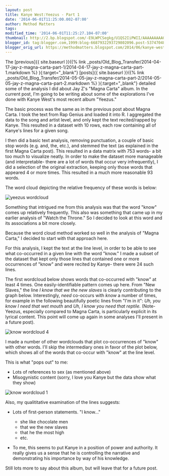 ```yaml
---
layout: post
title: Kanye West:Yeezus - Part 1
date: '2014-06-01T11:25:00.002-07:00'
author: Method Matters
tags: 
modified_time: '2014-06-01T11:25:27.104-07:00'
thumbnail: http://2.bp.blogspot.com/-E9LWPCSegkg/U1QS2IiPWII/AAAAAAAAAGA/cxIpLoCxceQ/s72-c/Kanye+Yeezus+Word+Cloud+bigger.png
blogger_id: tag:blogger.com,1999:blog-6687932293729802096.post-5374704893292331846
blogger_orig_url: https://methodmatters.blogspot.com/2014/06/kanye-westyeezus-part-1.html
---
```



The [previous]{{ site.baseurl }}({% link _posts/Old_Blog_Transfer/2014-04-17-jay-z-magna-carta-part-1/2014-04-17-jay-z-magna-carta-part-1.markdown %} ){:target="_blank"} [posts]{{ site.baseurl }}({% link _posts/Old_Blog_Transfer/2014-05-05-jay-z-magna-carta-part-2/2014-05-05-jay-z-magna-carta-part-2.markdown %} ){:target="_blank"} detailed some of the analysis I did about Jay Z's "Magna Carta" album. In the current post, I'm going to be writing about some of the explorations I've done with Kanye West's most recent album "Yeezus."  
  
The basic process was the same as in the previous post about Magna Carta. I took the text from Rap Genius and loaded it into R. I aggregated the data to the song and artist level, and only kept the text recited/rapped by Kanye. This resulted in a dataset with 10 rows, each row containing all of Kanye's lines for a given song.  
  
I then did a basic text analysis, removing punctuation, a couple of basic stop words (e.g. and, the, etc.), and stemmed the text (as explained in the first Magna Carta post). This resulted in a data matrix with 753 words- a bit too much to visualize neatly. In order to make the dataset more manageable (and interpretable- there are a lot of words that occur very infrequently), I did a selection of the original extraction, keeping only those words that appeared 4 or more times. This resulted in a much more reasonable 93 words.  
  
The word cloud depicting the relative frequency of these words is below:  
  
![yeezus wordcloud]({{site.baseurl}}/assets/img/old_blog_transfer/2014-06-01-kanye-westyeezus-part-1/Kanye_Yeezus_Word_Cloud_bigger.png) 
  
Something that intrigued me from this analysis was that the word "know" comes up relatively frequently. This also was something that came up in my earlier analysis of "Watch the Throne." So I decided to look at this word and its associations a bit more closely.  
  
Because the word cloud method worked so well in the analysis of "Magna Carta," I decided to start with that approach here.  
  
For this analysis, I kept the text at the line level, in order to be able to see what co-occurred in a given line with the word "know." I made a subset of the dataset that kept only those lines that contained one or more occurrences of "know" and were recited by Kanye- there were 24 such lines.   
  
The first wordcloud below shows words that co-occurred with "know" at least 4 times. One easily-identifiable pattern comes up here. From "New Slaves," the line *I know that we the new slaves* is clearly contributing to the graph below. Interestingly, *need* co-occurs with *know* a number of times, for example in the following beautifully poetic lines from "I'm in it": *Uh, you know I need that wet mouth* and *Uh, I know you need that reptile.* (Note- Yeezus, especially compared to Magna Carta, is particularly explicit in its lyrical content. This point will come up again in some analyses I'll present in a future post).  
  
![know wordcloud 4]({{site.baseurl}}/assets/img/old_blog_transfer/2014-06-01-kanye-westyeezus-part-1/Know_Wordcloud_4.png) 

I made a number of other wordclouds that plot co-occurrences of "know" with other words. I'll skip the intermediary ones in favor of the plot below, which shows all of the words that co-occur with "know" at the line level.  
  
This is what "pops out" to me:  
  
* Lots of references to sex (as mentioned above)
* Misogynistic content (sorry, I love you Kanye but the data show what they show) 
  
![know wordcloud 1]({{site.baseurl}}/assets/img/old_blog_transfer/2014-06-01-kanye-westyeezus-part-1/Know_Wordcloud_1.png) 


Also, my qualititative examination of the lines suggests:  

* Lots of first-person statements. "I know..." 
  * she like chocolate men
  * that we the new slaves
  * that he the most high
  * etc.

*  To me, this seems to put Kanye in a position of power and authority. It really gives us a sense that he is controlling the narrative and demonstrating his importance by way of his knowledge. 
  
Still lots more to say about this album, but will leave that for a future post. 